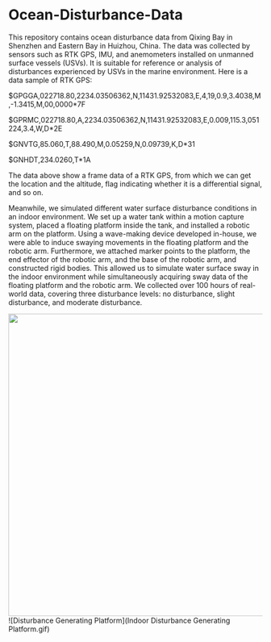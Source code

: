 # Ocean-Disturbance-Data
This repository contains ocean disturbance data from Qixing Bay in Shenzhen and Eastern Bay in Huizhou, China. The data was collected by sensors such as RTK GPS, IMU, and anemometers installed on unmanned surface vessels (USVs). It is suitable for reference or analysis of disturbances experienced by USVs in the marine environment.
Here is a data sample of RTK GPS:

$GPGGA,022718.80,2234.03506362,N,11431.92532083,E,4,19,0.9,3.4038,M,-1.3415,M,00,0000*7F

$GPRMC,022718.80,A,2234.03506362,N,11431.92532083,E,0.009,115.3,051224,3.4,W,D*2E

$GNVTG,85.060,T,88.490,M,0.05259,N,0.09739,K,D*31

$GNHDT,234.0260,T*1A

The data above show a frame data of a RTK GPS, from which we can get the location and the altitude, flag indicating whether it is a differential signal, and so on.


Meanwhile, we simulated different water surface disturbance conditions in an indoor environment. We set up a water tank within a motion capture system, placed a floating platform inside the tank, and installed a robotic arm on the platform. Using a wave-making device developed in-house, we were able to induce swaying movements in the floating platform and the robotic arm. Furthermore, we attached marker points to the platform, the end effector of the robotic arm, and the base of the robotic arm, and constructed rigid bodies. This allowed us to simulate water surface sway in the indoor environment while simultaneously acquiring sway data of the floating platform and the robotic arm.
We collected over 100 hours of real-world data, covering three disturbance levels: no disturbance, slight disturbance, and moderate disturbance.

<img src='../Indoor Disturbance Generating Platform.gif' width='600px'>
![Disturbance Generating Platform](Indoor Disturbance Generating Platform.gif)

